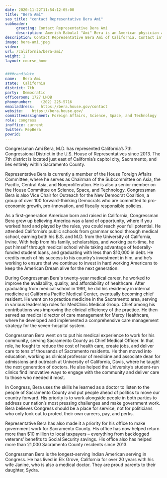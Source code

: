 ```yaml
---
date: 2020-11-22T11:54:12-05:00
title: "Bera Ami"
seo_title: "contact Representative Bera Ami"
subheader:
     greeting: Contact Representative Bera Ami 
     description: Amerish Babulal "Ami" Bera is an American physician and politician serving as the U.S. Representative for California's 7th congressional district since 2013.
description: Contact Representative Bera Ami of California. Contact information for Bera Ami includes email address, phone number, and mailing address.
image: bera-ami.jpeg
video: 
url: /california/bera-ami/
weight: 1
layout: course_home


####candidate
name:	Bera Ami
state:	California
district: 7th
party:	Democratic
officeroom:	1727 LHOB
phonenumber:	(202) 225-5716
emailaddress:	https://bera.house.gov/contact
website:	https://bera.house.gov/
committeeassignment: Foreign Affairs, Science, Space, and Technology
role: congress
inoffice: current
twitter: RepBera
powrid: 
---
```

Congressman Ami Bera, M.D. has represented California’s 7th Congressional District in the U.S. House of Representatives since 2013. The 7th district is located just east of California’s capitol city, Sacramento, and lies entirely within Sacramento County.

Representative Bera is currently a member of the House Foreign Affairs Committee, where he serves as Chairman of the Subcommittee on Asia, the Pacific, Central Asia, and Nonproliferation. He is also a senior member on the House Committee on Science, Space, and Technology. Congressman Bera is also Vice Chair for Outreach for the New Democrat Coalition, a group of over 100 forward-thinking Democrats who are committed to pro-economic growth, pro-innovation, and fiscally responsible policies.

As a first-generation American born and raised in California, Congressman Bera grew up believing America was a land of opportunity, where if you worked hard and played by the rules, you could reach your full potential. He attended California’s public schools from grammar school through medical school, earning both his B.S. and M.D. from the University of California, Irvine. With help from his family, scholarships, and working part-time, he put himself through medical school while taking advantage of federally-funded student loans, and graduating with less than $10,000 in debt. He credits much of his success to his country’s investment in him, and he’s working to ensure that we continue to invest in hard working Americans to keep the American Dream alive for the next generation.

During Congressman Bera's twenty-year medical career, he worked to improve the availability, quality, and affordability of healthcare. After graduating from medical school in 1991, he did his residency in internal medicine at California Pacific Medical Center, eventually becoming chief resident. He went on to practice medicine in the Sacramento area, serving in various leadership roles for MedClinic Medical Group. Chief among his contributions was improving the clinical efficiency of the practice. He then served as medical director of care management for Mercy Healthcare, where he developed and implemented a comprehensive care management strategy for the seven-hospital system.

Congressman Bera went on to put his medical experience to work for his community, serving Sacramento County as Chief Medical Officer. In that role, he fought to reduce the cost of health care, create jobs, and deliver care to tens of thousands of Sacramento residents. He then moved into education, working as clinical professor of medicine and associate dean for admissions and outreach at University of California, Davis, where he taught the next generation of doctors. He also helped the University’s student-run clinics find innovative ways to engage with the community and deliver care to those who needed it most.

In Congress, Bera uses the skills he learned as a doctor to listen to the people of Sacramento County and put people ahead of politics to move our country forward. His priority is to work alongside people in both parties to address our nation’s most pressing challenges and make government work. Bera believes Congress should be a place for service, not for politicians who only look out to protect their own careers, pay, and perks.

Representative Bera has also made it a priority for his office to make government work for Sacramento County. His office has now helped return more than $10 million to local taxpayers – everything from backlogged veterans’ benefits to Social Security savings. His office also has helped more than 21,000 Sacramento County residents since 2013.

Congressman Bera is the longest-serving Indian American serving in Congress. He has lived in Elk Grove, California for over 20 years with his wife Janine, who is also a medical doctor. They are proud parents to their daughter, Sydra.
